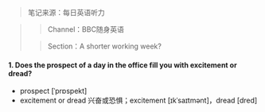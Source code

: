 > 笔记来源：每日英语听力

> > Channel：BBC随身英语
>
> > Section：A shorter working week?

#### 1. Does the prospect of a day in the office fill you with excitement or dread?

- prospect [ˈprɒspekt] 
- excitement or dread 兴奋或恐惧；excitement [ɪkˈsaɪtmənt]，dread [dred] 

